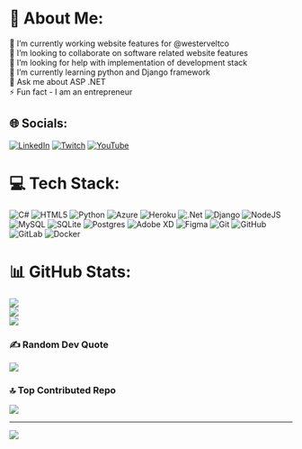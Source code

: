 # 💫 About Me:
🔭 I’m currently working website features for @westerveltco<br>👯 I’m looking to collaborate on software related website features<br>🤝 I’m looking for help with implementation of development stack<br>🌱 I’m currently learning python and Django framework<br>💬 Ask me about ASP .NET<br>⚡ Fun fact - I am an entrepreneur 


## 🌐 Socials:
[![LinkedIn](https://img.shields.io/badge/LinkedIn-%230077B5.svg?logo=linkedin&logoColor=white)](https://linkedin.com/in/roderickljordan) [![Twitch](https://img.shields.io/badge/Twitch-%239146FF.svg?logo=Twitch&logoColor=white)](https://twitch.tv/rdkproduction) [![YouTube](https://img.shields.io/badge/YouTube-%23FF0000.svg?logo=YouTube&logoColor=white)](https://youtube.com/@roderickjordan1) 

# 💻 Tech Stack:
![C#](https://img.shields.io/badge/c%23-%23239120.svg?style=for-the-badge&logo=csharp&logoColor=white) ![HTML5](https://img.shields.io/badge/html5-%23E34F26.svg?style=for-the-badge&logo=html5&logoColor=white) ![Python](https://img.shields.io/badge/python-3670A0?style=for-the-badge&logo=python&logoColor=ffdd54) ![Azure](https://img.shields.io/badge/azure-%230072C6.svg?style=for-the-badge&logo=microsoftazure&logoColor=white) ![Heroku](https://img.shields.io/badge/heroku-%23430098.svg?style=for-the-badge&logo=heroku&logoColor=white) ![.Net](https://img.shields.io/badge/.NET-5C2D91?style=for-the-badge&logo=.net&logoColor=white) ![Django](https://img.shields.io/badge/django-%23092E20.svg?style=for-the-badge&logo=django&logoColor=white) ![NodeJS](https://img.shields.io/badge/node.js-6DA55F?style=for-the-badge&logo=node.js&logoColor=white) ![MySQL](https://img.shields.io/badge/mysql-4479A1.svg?style=for-the-badge&logo=mysql&logoColor=white) ![SQLite](https://img.shields.io/badge/sqlite-%2307405e.svg?style=for-the-badge&logo=sqlite&logoColor=white) ![Postgres](https://img.shields.io/badge/postgres-%23316192.svg?style=for-the-badge&logo=postgresql&logoColor=white) ![Adobe XD](https://img.shields.io/badge/Adobe%20XD-470137?style=for-the-badge&logo=Adobe%20XD&logoColor=#FF61F6) ![Figma](https://img.shields.io/badge/figma-%23F24E1E.svg?style=for-the-badge&logo=figma&logoColor=white) ![Git](https://img.shields.io/badge/git-%23F05033.svg?style=for-the-badge&logo=git&logoColor=white) ![GitHub](https://img.shields.io/badge/github-%23121011.svg?style=for-the-badge&logo=github&logoColor=white) ![GitLab](https://img.shields.io/badge/gitlab-%23181717.svg?style=for-the-badge&logo=gitlab&logoColor=white) ![Docker](https://img.shields.io/badge/docker-%230db7ed.svg?style=for-the-badge&logo=docker&logoColor=white)
# 📊 GitHub Stats:
![](https://github-readme-stats.vercel.app/api?username=rjord1&theme=radical&hide_border=true&include_all_commits=true&count_private=true)<br/>
![](https://github-readme-streak-stats.herokuapp.com/?user=rjord1&theme=radical&hide_border=true)<br/>
![](https://github-readme-stats.vercel.app/api/top-langs/?username=rjord1&theme=radical&hide_border=true&include_all_commits=true&count_private=true&layout=compact)

### ✍️ Random Dev Quote
![](https://quotes-github-readme.vercel.app/api?type=horizontal&theme=radical)

### 🔝 Top Contributed Repo
![](https://github-contributor-stats.vercel.app/api?username=rjord1&limit=5&theme=radical&combine_all_yearly_contributions=true)

---
[![](https://visitcount.itsvg.in/api?id=rjord1&icon=0&color=0)](https://visitcount.itsvg.in)

<!-- Proudly created with GPRM ( https://gprm.itsvg.in ) -->
